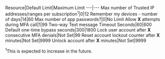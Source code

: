 Resource|Default Limit|Maximum Limit
---|---
Max number of Trusted IP addresses/ranges</a> per subscription<sup>1</sup>|0|12
Remember my devices - number of days|14|60
Max number of app passwords?|0|No Limit
Allow **X** attempts during MFA call|1|99
Two-way Text message Timeout Seconds|60|600
Default one-time bypass seconds|300|1800
Lock user account after **X** consecutive MFA denials|Not Set|99
Reset account lockout counter after **X** minutes|Not Set|9999
Unlock account after **X** minutes|Not Set|9999


<sup>1</sup>This is expected to increase in the future.
